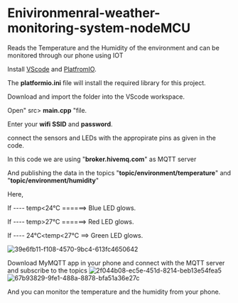 # Enivironmenral-weather-monitoring-system-nodeMCU
Reads the Temperature and the Humidity of the environment and can be monitored through our phone using IOT

Install [VScode](https://code.visualstudio.com/) and [PlatfromIO](https://platformio.org/platformio-ide).

The **platformio.ini** file will install the required library for this project.

Download and import the folder into the VScode workspace.

Open" src> **main.cpp** "file. 

Enter your **wifi SSID** and **password**.

connect the sensors and LEDs with the appropirate pins as given in the code.

In this code we are using "**broker.hivemq.com**" as MQTT server 

And publishing the data in the topics "**topic/environment/temperature**" and "**topic/environment/humidity**"

Here,

If ---- temp<24°C ======> Blue LED glows.

If ---- temp>27°C ======> Red LED glows.

If ---- 24°C<temp<27°C ==> Green LED glows.

![39e6fb11-f108-4570-9bc4-613fc4650642](https://github.com/krishnamoorthy774/Enivironmenral-weather-monitoring-system-nodeMCU/assets/133330566/6fe992e0-5310-4a51-941b-c88f1642a8ca)

Download MyMQTT app in your phone and connect with the MQTT server and subscribe to the topics
![2f044b08-ec5e-451d-8214-beb13e54fea5](https://github.com/krishnamoorthy774/Enivironmenral-weather-monitoring-system-nodeMCU/assets/133330566/50d50cc9-4666-4e6e-940c-f9e688253abd) ![67b93829-9fe1-488a-8878-bfa51a36e27c](https://github.com/krishnamoorthy774/Enivironmenral-weather-monitoring-system-nodeMCU/assets/133330566/6a4f5d4a-c533-45e5-b7f6-c403052cda2f)

And you can monitor the temperature and the humidity from your phone.
